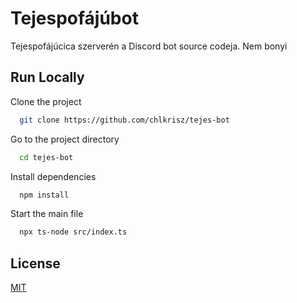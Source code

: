 # Tejespofájúbot
Tejespofájúcica szerverén a Discord bot source codeja. Nem bonyi


## Run Locally

Clone the project

```bash
  git clone https://github.com/chlkrisz/tejes-bot
```

Go to the project directory

```bash
  cd tejes-bot
```

Install dependencies

```bash
  npm install
```

Start the main file

```bash
  npx ts-node src/index.ts
```


## License

[MIT](https://choosealicense.com/licenses/mit/)

